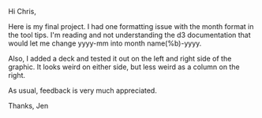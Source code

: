 Hi Chris,

Here is my final project. I had one formatting issue with the month format in the tool tips. I'm reading and not understanding the d3 documentation that would let me change yyyy-mm into month name(%b)-yyyy. 

Also, I added a deck and tested it out on the left and right side of the graphic. It looks weird on either side, but less weird as a column on the right.

As usual, feedback is very much appreciated.

Thanks,
Jen
